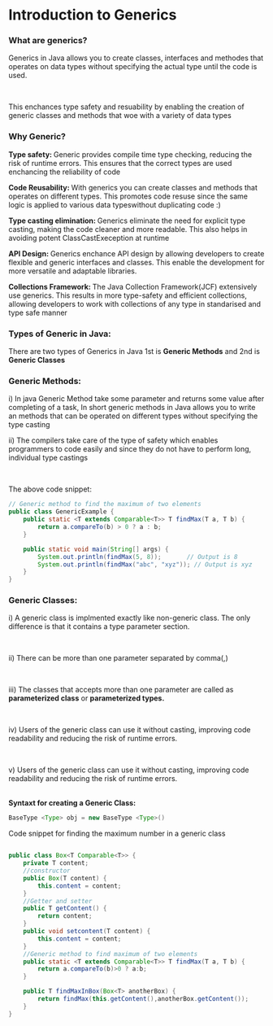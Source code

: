 # Introduction to Generics

### What are generics?
<p>Generics in Java allows you to create classes, interfaces and methodes that operates on data types without specifying the actual type until the code is used.</p>
<br>
<p>This enchances type safety and resuability by enabling the creation of generic classes and methods that woe with a variety of data types</p>

### Why Generic?
<p><b> Type safety: </b> Generic provides compile time type checking, reducing the risk of runtime errors. This ensures that the correct types are used enchancing the reliability of code</p>

<p><b> Code Reusability: </b> With generics you can create classes and methods that operates on different types. This promotes code resuse since the same logic is applied to various data typeswithout duplicating code :)</p>

<p><b> Type casting elimination: </b>Generics eliminate the need for explicit type casting, making the code cleaner and more readable. This also helps in avoiding potent ClassCastExeception at runtime</p>

<p><b> API Design: </b>Generics enchance API design by allowing developers to create flexible and generic interfaces and classes. This enable the development for more versatile and adaptable libraries.</p>

<p><b> Collections Framework: </b>The Java Collection Framework(JCF) extensively use generics. This results in more type-safety and efficient collections, allowing developers to work with collections of any type in standarised and type safe manner</p>

### Types of Generic in Java:

<p>There are two types of Generics in Java 1st is <b>Generic Methods</b> and 2nd is <b>Generic Classes</b></p>


### Generic Methods:
<p>i) In java Generic Method take some parameter and returns some value after completing of a task, In short generic methods in Java allows you to write an methods that can be operated on different types without specifying the type casting</p>
<p>ii) The compilers take care of the type of safety which enables programmers to code easily and since they do not have to perform long, individual type castings</p>
<br>

<p>The above code snippet:</p>

```java
// Generic method to find the maximum of two elements
public class GenericExample {
    public static <T extends Comparable<T>> T findMax(T a, T b) {
        return a.compareTo(b) > 0 ? a : b;
    }

    public static void main(String[] args) {
        System.out.println(findMax(5, 8));       // Output is 8
        System.out.println(findMax("abc", "xyz")); // Output is xyz
    }
}
```

### Generic Classes:
<p>i) A generic class is implmented exactly like non-generic class. The only difference is that it contains a type parameter section.</p>
<br>
<p>ii) There can be more than one parameter separated by comma(,)</p>
<br>
<p>iii) The classes that accepts more than one parameter are called as <b>parameterized class</b> or <b>parameterized types.</b></p>
<br>
<p>iv) Users of the generic class can use it without casting, improving code readability and reducing the risk of runtime errors.</p>
<br>
<p>v) Users of the generic class can use it without casting, improving code readability and reducing the risk of runtime errors.</p>
<br>
<b>Syntaxt for creating a Generic Class:</b>

```java
BaseType <Type> obj = new BaseType <Type>()
```
<p> Code snippet for finding the maximum number in a generic class</p>

```java

public class Box<T Comparable<T>> {
    private T content;
    //constructor
    public Box(T content) {
        this.content = content;
    }
    //Getter and setter
    public T getContent() {
        return content;
    }
    public void setcontent(T content) {
        this.content = content;
    }
    //Generic method to find maximum of two elements
    public static <T extends Comparable<T>> T findMax(T a, T b) {
        return a.compareTo(b)>0 ? a:b;
    }

    public T findMaxInBox(Box<T> anotherBox) {
        return findMax(this.getContent(),anotherBox.getContent());
    }
}

```